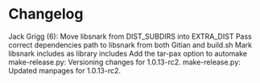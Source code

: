 Changelog
=========

Jack Grigg (6):
      Move libsnark from DIST_SUBDIRS into EXTRA_DIST
      Pass correct dependencies path to libsnark from both Gitian and build.sh
      Mark libsnark includes as library includes
      Add the tar-pax option to automake
      make-release.py: Versioning changes for 1.0.13-rc2.
      make-release.py: Updated manpages for 1.0.13-rc2.

